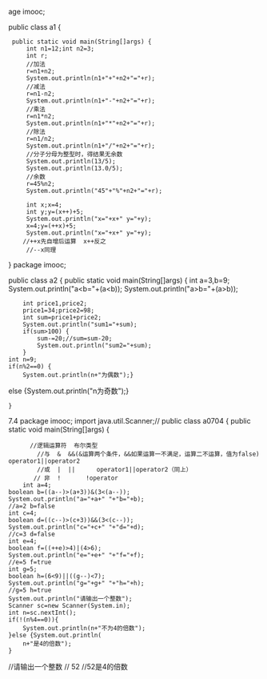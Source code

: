 age imooc;

public class a1 {

	 public static void main(String[]args) {
		 int n1=12;int n2=3;
		 int r;
		 //加法
		 r=n1+n2;
		 System.out.println(n1+"+"+n2+"="+r);
		 //减法
		 r=n1-n2;
		 System.out.println(n1+"-"+n2+"="+r);
		 //乘法
		 r=n1*n2;
		 System.out.println(n1+"*"+n2+"="+r);
		 //除法
		 r=n1/n2;
		 System.out.println(n1+"/"+n2+"="+r);
		 //分子分母为整型时，得结果无余数
		 System.out.println(13/5);
		 System.out.println(13.0/5);
		 //余数
		 r=45%n2;
		 System.out.println("45"+"%"+n2+"="+r);
		  
		 int x;x=4;
		 int y;y=(x++)+5;
		 System.out.println("x="+x+" y="+y);
		 x=4;y=(++x)+5;
		 System.out.println("x="+x+" y="+y);
		//++x先自增后运算  x++反之
		 //--x同理
	 
	 
	 
}
package imooc;

public class a2 {
	public static void main(String[]args) {
		int a=3,b=9;
		System.out.println("a<b="+(a<b));
		System.out.println("a>b="+(a>b));
	
		int price1,price2;
		price1=34;price2=98;
		int sum=price1+price2;
		System.out.println("sum1="+sum);
		if(sum>100) {
			sum-=20;//sum=sum-20;
			System.out.println("sum2="+sum);
		}
	int n=9;
	if(n%2==0) {
		System.out.println(n+"为偶数");}
else {System.out.println("n为奇数");}
	
	
	}
7.4	
package imooc;
import java.util.Scanner;//
public class a0704 {
	public static void main(String[]args) {
		
		  //逻辑运算符  布尔类型
		    //与  &  &&(&运算两个条件，&&如果运算一不满足，运算二不运算，值为false)    operator1||operator2
		    //或  |  ||      operator1||operator2（同上）
		   // 非  !       !operator
		int a=4;
	boolean b=((a--)>(a+3))&(3<(a--));
    System.out.println("a="+a+" "+"b="+b);
    //a=2 b=false
    int c=4;
    boolean d=((c--)>(c+3))&&(3<(c--));
    System.out.println("c="+c+" "+"d="+d);
    //c=3 d=false
    int e=4;
    boolean f=((++e)>4)|(4>6);
    System.out.println("e="+e+" "+"f="+f);
    //e=5 f=true
    int g=5;
    boolean h=(6<9)||((g--)<7);
    System.out.println("g="+g+" "+"h="+h);
    //g=5 h=true
    System.out.println("请输出一个整数");
    Scanner sc=new Scanner(System.in);
    int n=sc.nextInt();
    if(!(n%4==0)){
    	System.out.println(n+"不为4的倍数");
    }else {System.out.println(
    	n+"是4的倍数");
    }
   //请输出一个整数
   // 52
   //52是4的倍数
    
   



